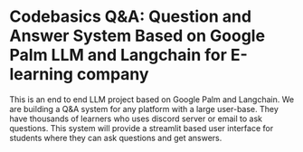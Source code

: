 
# Codebasics Q&A: Question and Answer System Based on Google Palm LLM and Langchain for E-learning company  

This is an end to end LLM project based on Google Palm and Langchain. We are building a Q&A system for any platform with a large user-base. They have thousands of learners who uses discord server or email to ask questions. This system will provide a streamlit based user interface for students where they can ask questions and get answers. 


